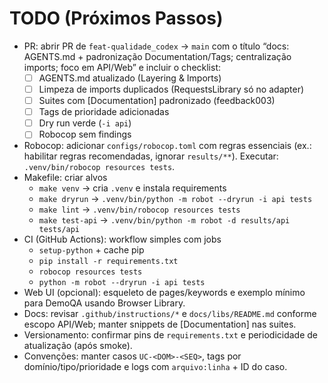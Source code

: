 # TODO (Próximos Passos)

- PR: abrir PR de `feat-qualidade_codex` → `main` com o título “docs: AGENTS.md + padronização Documentation/Tags; centralização imports; foco em API/Web” e incluir o checklist:
  - [ ] AGENTS.md atualizado (Layering & Imports)
  - [ ] Limpeza de imports duplicados (RequestsLibrary só no adapter)
  - [ ] Suites com [Documentation] padronizado (feedback003)
  - [ ] Tags de prioridade adicionadas
  - [ ] Dry run verde (`-i api`)
  - [ ] Robocop sem findings
- Robocop: adicionar `configs/robocop.toml` com regras essenciais (ex.: habilitar regras recomendadas, ignorar `results/**`). Executar: `.venv/bin/robocop resources tests`.
- Makefile: criar alvos
  - `make venv` → cria `.venv` e instala requirements
  - `make dryrun` → `.venv/bin/python -m robot --dryrun -i api tests`
  - `make lint` → `.venv/bin/robocop resources tests`
  - `make test-api` → `.venv/bin/python -m robot -d results/api tests/api`
- CI (GitHub Actions): workflow simples com jobs
  - `setup-python` + cache pip
  - `pip install -r requirements.txt`
  - `robocop resources tests`
  - `python -m robot --dryrun -i api tests`
- Web UI (opcional): esqueleto de pages/keywords e exemplo mínimo para DemoQA usando Browser Library.
- Docs: revisar `.github/instructions/*` e `docs/libs/README.md` conforme escopo API/Web; manter snippets de [Documentation] nas suites.
- Versionamento: confirmar pins de `requirements.txt` e periodicidade de atualização (após smoke).
- Convenções: manter casos `UC-<DOM>-<SEQ>`, tags por domínio/tipo/prioridade e logs com `arquivo:linha` + ID do caso.
